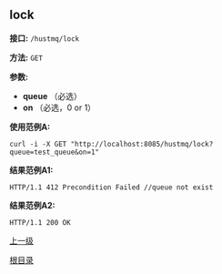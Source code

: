 ## lock ##

**接口:** `/hustmq/lock`

**方法:** `GET`

**参数:** 

*  **queue** （必选）  
*  **on** （必选，0 or 1）

**使用范例A:**

    curl -i -X GET "http://localhost:8085/hustmq/lock?queue=test_queue&on=1"

**结果范例A1:**

	HTTP/1.1 412 Precondition Failed //queue not exist

**结果范例A2:**

	HTTP/1.1 200 OK

[上一级](../hustmq.md)

[根目录](../../index.md)